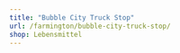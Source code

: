```yaml
---
title: "Bubble City Truck Stop"
url: /farmington/bubble-city-truck-stop/
shop: Lebensmittel
---
```

